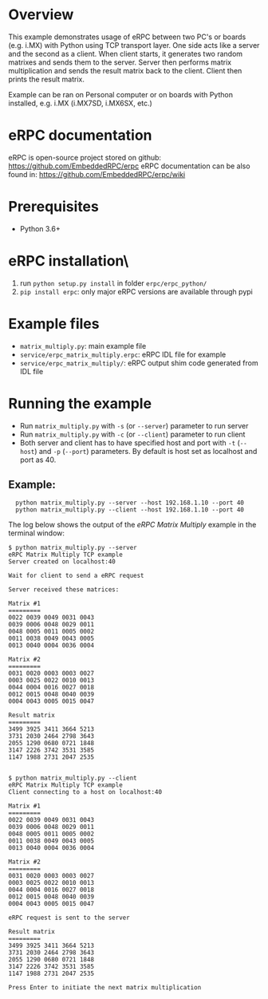 # Overview
This example demonstrates usage of eRPC between two PC's or boards (e.g. i.MX) with Python using TCP transport layer. One side acts like a server and the second as a client. When client starts, it generates two random matrixes and sends them to the server. Server then performs matrix multiplication and sends the result matrix back to the client. Client then prints the result matrix.

Example can be ran on Personal computer or on boards with Python installed, e.g. i.MX (i.MX7SD, i.MX6SX, etc.)

# eRPC documentation
eRPC is open-source project stored on github: https://github.com/EmbeddedRPC/erpc
eRPC documentation can be also found in: https://github.com/EmbeddedRPC/erpc/wiki

# Prerequisites
- Python 3.6+

# eRPC installation\
1. run `python setup.py install` in folder `erpc/erpc_python/`
2. `pip install erpc`: only major eRPC versions are available through pypi

# Example files
- `matrix_multiply.py`: main example file
- `service/erpc_matrix_multiply.erpc`: eRPC IDL file for example
- `service/erpc_matrix_multiply/`: eRPC output shim code generated from IDL file

# Running the example
- Run `matrix_multiply.py` with `-s` (or `--server`) parameter to run server
- Run `matrix_multiply.py` with `-c` (or `--client`) parameter to run client
- Both server and client has to have specified host and port with `-t` (`--host`) and `-p` (`--port`) parameters. By default is host set as localhost and port as 40.

## Example:
```
  python matrix_multiply.py --server --host 192.168.1.10 --port 40
  python matrix_multiply.py --client --host 192.168.1.10 --port 40
```

The log below shows the output of the *eRPC Matrix Multiply* example in the terminal window:

```
$ python matrix_multiply.py --server
eRPC Matrix Multiply TCP example
Server created on localhost:40

Wait for client to send a eRPC request

Server received these matrices:

Matrix #1
=========
0022 0039 0049 0031 0043
0039 0006 0048 0029 0011
0048 0005 0011 0005 0002
0011 0038 0049 0043 0005
0013 0040 0004 0036 0004

Matrix #2
=========
0031 0020 0003 0003 0027
0003 0025 0022 0010 0013
0044 0004 0016 0027 0018
0012 0015 0048 0040 0039
0004 0043 0005 0015 0047

Result matrix
=========
3499 3925 3411 3664 5213
3731 2030 2464 2798 3643
2055 1290 0680 0721 1848
3147 2226 3742 3531 3585
1147 1988 2731 2047 2535


$ python matrix_multiply.py --client
eRPC Matrix Multiply TCP example
Client connecting to a host on localhost:40

Matrix #1
=========
0022 0039 0049 0031 0043
0039 0006 0048 0029 0011
0048 0005 0011 0005 0002
0011 0038 0049 0043 0005
0013 0040 0004 0036 0004

Matrix #2
=========
0031 0020 0003 0003 0027
0003 0025 0022 0010 0013
0044 0004 0016 0027 0018
0012 0015 0048 0040 0039
0004 0043 0005 0015 0047

eRPC request is sent to the server

Result matrix
=========
3499 3925 3411 3664 5213
3731 2030 2464 2798 3643
2055 1290 0680 0721 1848
3147 2226 3742 3531 3585
1147 1988 2731 2047 2535

Press Enter to initiate the next matrix multiplication
```
